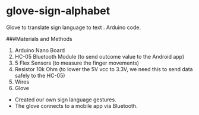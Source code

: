 # glove-sign-alphabet
Glove to translate sign language to text . Arduino code.

###Materials and Methods 
1. Arduino Nano Board
2. HC-05 Bluetooth Module (to send outcome value to the Android app)
3. 5 Flex Sensors (to measure the finger movements)
4. Resistor 10k Ohm (to lower the 5V vcc to 3.3V, we need this to send data safely to the HC-05)
5. Wires
6. Glove


- Created our own sign language gestures.
- The glove connects to a mobile app via Bluetooth.
